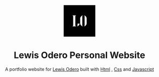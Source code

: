 <div align="center">
  <img alt="Logo" src="./assets/logodark.jpeg" width="100" />
</div>
<h1 align="center">
  Lewis Odero Personal Website
</h1>

<p align="center">
  A portfolio website for <a href="https://levos-snr.github.io/lewisodero-website/" target="_blank">Lewis Odero</a> built with <a href="https://developer.mozilla.org/en-US/docs/Web/HTML" target="_blank">Html</a> , <a href="https://developer.mozilla.org/en-US/docs/Web/CSS" target="_blank">Css</a> and <a href="https://developer.mozilla.org/en-US/docs/Web/JavaScript" target="_blank">Javascript</a>
</p>


